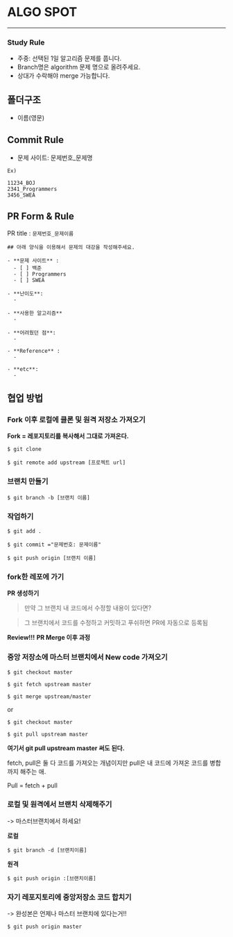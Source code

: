 # ALGO SPOT
---

### Study Rule
- 주중: 선택된 1일 알고리즘 문제를 풉니다.
- Branch명은 algorithm 문제 명으로 올려주세요.
- 상대가 수락해야 merge 가능합니다.

## 폴더구조
- 이름(영문)

## Commit Rule
- 문제 사이트: 문제번호_문제명
```
Ex)

11234_BOJ
2341_Programmers
3456_SWEA
```

## PR Form &  Rule
PR title : `문제번호_문제이름`
```
## 아래 양식을 이용해서 문제의 대강을 작성해주세요.

- **문제 사이트** : 
  - [ ] 백준
  - [ ] Programmers
  - [ ] SWEA

- **난이도**:
  - 

- **사용한 알고리즘**
  - 

- **어려웠던 점**:
  - 

- **Reference** :
  - 

- **etc**:
  - 
```

## 협업 방법

### Fork 이후 로컬에 클론 및 원격 저장소 가져오기

**Fork = 레포지토리를 복사해서 그대로 가져온다.**

```
$ git clone

$ git remote add upstream [프로젝트 url]
```

### 브랜치 만들기

```
$ git branch -b [브랜치 이름]
```

### 작업하기

```
$ git add .

$ git commit ="문제번호: 문제이름"

$ git push origin [브랜치 이름]
```



### fork한 레포에 가기

**PR 생성하기**



> 만약 그 브랜치 내 코드에서 수정할 내용이 있다면? 

> 그 브랜치에서 코드를 수정하고 커밋하고 푸쉬하면 PR에 자동으로 등록됨

**Review!!!**
**PR Merge 이후 과정**

### 중앙 저장소에 마스터 브랜치에서 New code 가져오기



```
$ git checkout master

$ git fetch upstream master

$ git merge upstream/master
```

or

```
$ git checkout master

$ git pull upstream master
```


**여기서 git pull upstream master 써도 된다.**

fetch, pull은 둘 다 코드를 가져오는 개념이지만 pull은 내 코드에 가져온 코드를 병합까지 해주는 애.

Pull = fetch + pull




### 로컬 및 원격에서 브랜치 삭제해주기
-> 마스터브랜치에서 하세요!

**로컬**

```
$ git branch -d [브랜치이름]
```

**원격**
```
$ git push origin :[브랜치이름]
```



### 자기 레포지토리에 중앙저장소 코드 합치기
-> 완성본은 언제나 마스터 브랜치에 있다는거!!

```
$ git push origin master
```





